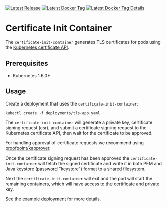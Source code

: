 [![Latest Release](http://github-release-version.herokuapp.com/github/proofpoint/certificate-init-container/release.svg)](https://github.com/proofpoint/certificate-init-container/releases/latest)
[![Latest Docker Tag](https://images.microbadger.com/badges/version/proofpoint/certificate-init-container.svg)](https://microbadger.com/images/proofpoint/certificate-init-container "Get your own version badge on microbadger.com")
[![Latest Docker Tag Details](https://images.microbadger.com/badges/image/proofpoint/certificate-init-container.svg)](https://microbadger.com/images/proofpoint/certificate-init-container "Get your own image badge on microbadger.com")

# Certificate Init Container

The `certificate-init-container` generates TLS certificates for pods using the
[Kubernetes certificate API](https://kubernetes.io/docs/tasks/tls/managing-tls-in-a-cluster).

## Prerequisites

* Kubernetes 1.6.0+

## Usage

Create a deployment that uses the `certificate-init-container`:

```
kubectl create -f deployments/tls-app.yaml
```

The `certificate-init-container` will generate a private key, certificate
signing request (csr), and submit a certificate signing request to the
Kubernetes certificate API, then wait for the certificate to be approved.

For handling approval of certificate requests we recommend using
[proofpoint/kapprover](https://github.com/proofpoint/kapprover).

Once the certificate signing request has been approved the
`certificate-init-container` will fetch the signed certificate and write it in
both PEM and Java keystore (password "keystore") format to a shared filesystem.

Next the `certificate-init-container` will exit and the pod will start the
remaining containers, which will have access to the certificate and private key.

See the [example deployment](deployments/tls-app.yaml) for more details.

